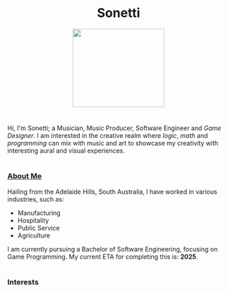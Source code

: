 <h1 align="center">Sonetti</h1>

<div align="center"><img src="https://sonetti.net/images/Schroeder's_stairs2.png" width="207.5" height="177" align="center" /></div>


<h1 align="center"></h1>

<p>Hi, I'm Sonetti; a Musician, Music Producer, Software Engineer and <i>Game Designer</i>. I am interested in the creative realm where <i>logic</i>, <i>math</i> and <i>programming</i> can mix with music and art to showcase my creativity with interesting aural and visual experiences.</p>

<h1 align="center"></h1>
<h3><u>About Me</u></h3>
<p>Hailing from the Adelaide Hills, South Australia, I have worked in various industries, such as:</p>
<ul>
  <li>Manufacturing</li>
  <li>Hospitality</li>
  <li>Public Service</li>
  <li>Agriculture</li>
</ul>

I am currently pursuing a Bachelor of Software Engineering, focusing on Game Programming. My current ETA for completing this is: <b>2025</b>.</p>

<h1 align="center"></h1>
<h3>Interests</h3>


<!---
Sonett-i/Sonett-i is a ✨ special ✨ repository because its `README.md` (this file) appears on your GitHub profile.
You can click the Preview link to take a look at your changes.
--->
